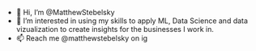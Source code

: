 - 👋 Hi, I’m @MatthewStebelsky
- 👀 I’m interested in using my skills to apply ML, Data Science and data vizualization to create insights for the businesses I work in.
- 📫 Reach me @matthewstebelsky on ig

<!---
MatthewStebelsky/MatthewStebelsky is a ✨ special ✨ repository because its `README.md` (this file) appears on your GitHub profile.
You can click the Preview link to take a look at your changes.
--->
